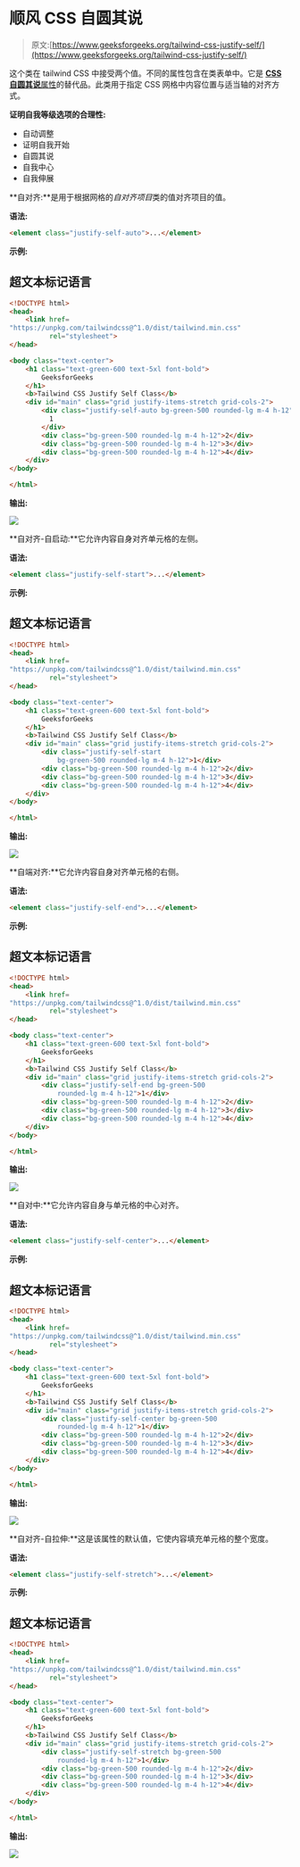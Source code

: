 # 顺风 CSS 自圆其说

> 原文:[https://www.geeksforgeeks.org/tailwind-css-justify-self/](https://www.geeksforgeeks.org/tailwind-css-justify-self/)

这个类在 tailwind CSS 中接受两个值。不同的属性包含在类表单中。它是 [**CSS 自圆其说**属性](https://www.geeksforgeeks.org/css-justify-self-property/)的替代品。此类用于指定 CSS 网格中内容位置与适当轴的对齐方式。

**证明自我等级选项的合理性:**

*   自动调整
*   证明自我开始
*   自圆其说
*   自我中心
*   自我伸展

**自对齐:**是用于根据网格的*自对齐项目*类的值对齐项目的值。

**语法:**

```html
<element class="justify-self-auto">...</element>
```

**示例:**

## 超文本标记语言

```html
<!DOCTYPE html> 
<head> 
    <link href=
"https://unpkg.com/tailwindcss@^1.0/dist/tailwind.min.css" 
          rel="stylesheet"> 
</head> 

<body class="text-center"> 
    <h1 class="text-green-600 text-5xl font-bold">
        GeeksforGeeks
    </h1> 
    <b>Tailwind CSS Justify Self Class</b> 
    <div id="main" class="grid justify-items-stretch grid-cols-2"> 
        <div class="justify-self-auto bg-green-500 rounded-lg m-4 h-12">
          1
        </div> 
        <div class="bg-green-500 rounded-lg m-4 h-12">2</div> 
        <div class="bg-green-500 rounded-lg m-4 h-12">3</div> 
        <div class="bg-green-500 rounded-lg m-4 h-12">4</div>
    </div> 
</body> 

</html>
```

**输出:**

![](img/4f07ffa9b50b7b0031f6afb928ac5674.png)

**自对齐-自启动:**它允许内容自身对齐单元格的左侧。

**语法:**

```html
<element class="justify-self-start">...</element>
```

**示例:**

## 超文本标记语言

```html
<!DOCTYPE html> 
<head> 
    <link href=
"https://unpkg.com/tailwindcss@^1.0/dist/tailwind.min.css" 
          rel="stylesheet"> 
</head> 

<body class="text-center"> 
    <h1 class="text-green-600 text-5xl font-bold">
        GeeksforGeeks
    </h1> 
    <b>Tailwind CSS Justify Self Class</b> 
    <div id="main" class="grid justify-items-stretch grid-cols-2"> 
        <div class="justify-self-start 
            bg-green-500 rounded-lg m-4 h-12">1</div> 
        <div class="bg-green-500 rounded-lg m-4 h-12">2</div> 
        <div class="bg-green-500 rounded-lg m-4 h-12">3</div> 
        <div class="bg-green-500 rounded-lg m-4 h-12">4</div>
    </div> 
</body> 

</html>
```

**输出:**

![](img/501ae50997ba53fd602e660205fa03ac.png)

**自端对齐:**它允许内容自身对齐单元格的右侧。

**语法:**

```html
<element class="justify-self-end">...</element>
```

**示例:**

## 超文本标记语言

```html
<!DOCTYPE html> 
<head> 
    <link href=
"https://unpkg.com/tailwindcss@^1.0/dist/tailwind.min.css" 
          rel="stylesheet"> 
</head> 

<body class="text-center"> 
    <h1 class="text-green-600 text-5xl font-bold">
        GeeksforGeeks
    </h1> 
    <b>Tailwind CSS Justify Self Class</b> 
    <div id="main" class="grid justify-items-stretch grid-cols-2"> 
        <div class="justify-self-end bg-green-500 
            rounded-lg m-4 h-12">1</div> 
        <div class="bg-green-500 rounded-lg m-4 h-12">2</div> 
        <div class="bg-green-500 rounded-lg m-4 h-12">3</div> 
        <div class="bg-green-500 rounded-lg m-4 h-12">4</div>
    </div> 
</body> 

</html>
```

**输出:**

![](img/ef93a42ba3c2f4085764ea038a27a2b5.png)

**自对中:**它允许内容自身与单元格的中心对齐。

**语法:**

```html
<element class="justify-self-center">...</element>
```

**示例:**

## 超文本标记语言

```html
<!DOCTYPE html> 
<head> 
    <link href=
"https://unpkg.com/tailwindcss@^1.0/dist/tailwind.min.css" 
          rel="stylesheet"> 
</head> 

<body class="text-center"> 
    <h1 class="text-green-600 text-5xl font-bold">
        GeeksforGeeks
    </h1> 
    <b>Tailwind CSS Justify Self Class</b> 
    <div id="main" class="grid justify-items-stretch grid-cols-2"> 
        <div class="justify-self-center bg-green-500 
            rounded-lg m-4 h-12">1</div> 
        <div class="bg-green-500 rounded-lg m-4 h-12">2</div> 
        <div class="bg-green-500 rounded-lg m-4 h-12">3</div> 
        <div class="bg-green-500 rounded-lg m-4 h-12">4</div>
    </div> 
</body> 

</html>
```

**输出:**

![](img/f0849fc45111ad4a2a905a7a5f7dc5e2.png)

**自对齐-自拉伸:**这是该属性的默认值，它使内容填充单元格的整个宽度。

**语法:**

```html
<element class="justify-self-stretch">...</element>
```

**示例:**

## 超文本标记语言

```html
<!DOCTYPE html> 
<head> 
    <link href=
"https://unpkg.com/tailwindcss@^1.0/dist/tailwind.min.css" 
          rel="stylesheet"> 
</head> 

<body class="text-center"> 
    <h1 class="text-green-600 text-5xl font-bold">
        GeeksforGeeks
    </h1> 
    <b>Tailwind CSS Justify Self Class</b> 
    <div id="main" class="grid justify-items-stretch grid-cols-2"> 
        <div class="justify-self-stretch bg-green-500 
            rounded-lg m-4 h-12">1</div> 
        <div class="bg-green-500 rounded-lg m-4 h-12">2</div> 
        <div class="bg-green-500 rounded-lg m-4 h-12">3</div> 
        <div class="bg-green-500 rounded-lg m-4 h-12">4</div>
    </div> 
</body> 

</html>
```

**输出:**

![](img/3c7782eb09d8403ba3e574eb3af7fc52.png)